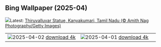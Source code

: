 ## Bing Wallpaper (2025-04)
![](https://www.bing.com/th?id=OHR.KanyakumariSunrise_EN-IN5756215519_UHD.jpg&w=1000)Latest: [Thiruvalluvar Statue, Kanyakumari, Tamil Nadu (© Amith Nag Photography/Getty Images)](https://www.bing.com/th?id=OHR.KanyakumariSunrise_EN-IN5756215519_UHD.jpg)

|      |      |      |
| :----: | :----: | :----: |
|![](https://www.bing.com/th?id=OHR.UtahBadlands_EN-IN2081384937_UHD.jpg&pid=hp&w=384&h=216&rs=1&c=4)2025-04-02 [download 4k](https://www.bing.com/th?id=OHR.UtahBadlands_EN-IN2081384937_UHD.jpg)|![](https://www.bing.com/th?id=OHR.TicanFrog_EN-IN0941028255_UHD.jpg&pid=hp&w=384&h=216&rs=1&c=4)2025-04-01 [download 4k](https://www.bing.com/th?id=OHR.TicanFrog_EN-IN0941028255_UHD.jpg)|